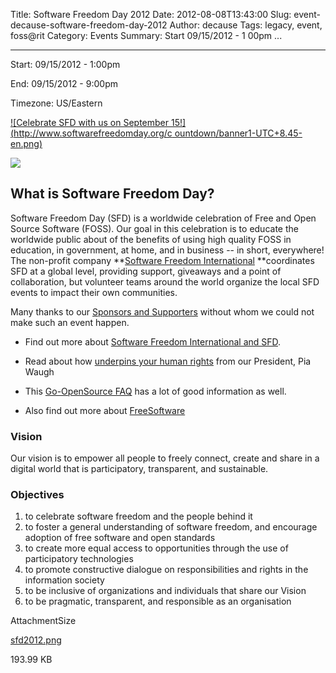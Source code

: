 Title: Software Freedom Day 2012
Date: 2012-08-08T13:43:00
Slug: event-decause-software-freedom-day-2012
Author: decause
Tags: legacy, event, foss@rit
Category: Events
Summary: Start  09/15/2012 - 1 00pm ... 

---
Start: 09/15/2012 - 1:00pm

End: 09/15/2012 - 9:00pm

Timezone: US/Eastern

[![Celebrate SFD with us on September 15!](http://www.softwarefreedomday.org/c
ountdown/banner1-UTC+8.45-en.png)](http://www.softwarefreedomday.org/)

![](http://foss.rit.edu/files/sfd2012.png)

## What is Software Freedom Day?

Software Freedom Day (SFD) is a worldwide celebration of Free and Open Source
Software (FOSS). Our goal in this celebration is to educate the worldwide
public about of the benefits of using high quality FOSS in education, in
government, at home, and in business -- in short, everywhere! The non-profit
company **[Software Freedom International](/sfi) **coordinates SFD at a global
level, providing support, giveaways and a point of collaboration, but
volunteer teams around the world organize the local SFD events to impact their
own communities.

Many thanks to our [Sponsors and
Supporters](http://softwarefreedomday.org/2010/SponsorsAndSupporters) without
whom we could not make such an event happen.

  * Find out more about [Software Freedom International and SFD](/sfi). 

  * Read about how [underpins your human rights](/SoftwareFreedom) from our President, Pia Waugh 

  * This [Go-OpenSource FAQ](http://www.go-opensource.org/software_basics/) has a lot of good information as well. 

  * Also find out more about [FreeSoftware](http://www.fsf.org/licensing/essays/free-sw.html)

### Vision

Our vision is to empower all people to freely connect, create and share in a
digital world that is participatory, transparent, and sustainable.

### Objectives

  1. to celebrate software freedom and the people behind it 
  2. to foster a general understanding of software freedom, and encourage adoption of free software and open standards 
  3. to create more equal access to opportunities through the use of participatory technologies 
  4. to promote constructive dialogue on responsibilities and rights in the information society 
  5. to be inclusive of organizations and individuals that share our Vision 
  6. to be pragmatic, transparent, and responsible as an organisation 

AttachmentSize

[sfd2012.png](http://foss.rit.edu/files/sfd2012.png)

193.99 KB

